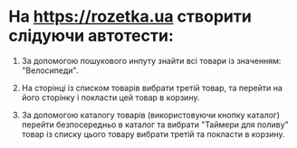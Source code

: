 # На https://rozetka.ua створити слідуючи автотести:

1. За допомогою пошукового инпуту знайти всі товари із значенням: "Велосипеди".

2. На сторінці із списком товарів вибрати третій товар, та перейти на його сторінку і покласти цей товар в корзину.

3. За допомогою каталогу товарів (використовуючи кнопку каталог) перейти безпосередньо в каталог та вибрати "Таймери для поливу" товар із списку цього товару вибрати третій та покласти в корзину. 
